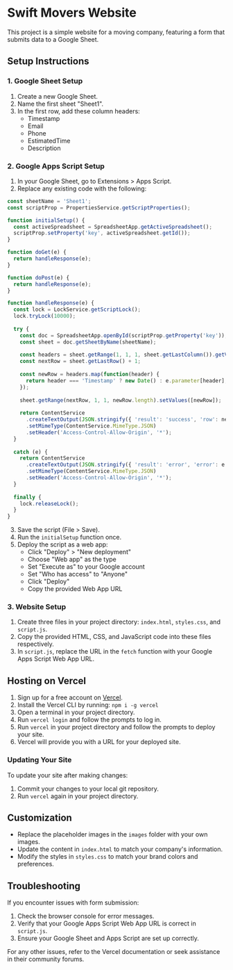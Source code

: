 # Swift Movers Website

This project is a simple website for a moving company, featuring a form that submits data to a Google Sheet.

## Setup Instructions

### 1. Google Sheet Setup

1. Create a new Google Sheet.
2. Name the first sheet "Sheet1".
3. In the first row, add these column headers: 
   - Timestamp
   - Email
   - Phone
   - EstimatedTime
   - Description

### 2. Google Apps Script Setup

1. In your Google Sheet, go to Extensions > Apps Script.
2. Replace any existing code with the following:

```javascript
const sheetName = 'Sheet1';
const scriptProp = PropertiesService.getScriptProperties();

function initialSetup() {
  const activeSpreadsheet = SpreadsheetApp.getActiveSpreadsheet();
  scriptProp.setProperty('key', activeSpreadsheet.getId());
}

function doGet(e) {
  return handleResponse(e);
}

function doPost(e) {
  return handleResponse(e);
}

function handleResponse(e) {
  const lock = LockService.getScriptLock();
  lock.tryLock(10000);
  
  try {
    const doc = SpreadsheetApp.openById(scriptProp.getProperty('key'));
    const sheet = doc.getSheetByName(sheetName);
    
    const headers = sheet.getRange(1, 1, 1, sheet.getLastColumn()).getValues()[0];
    const nextRow = sheet.getLastRow() + 1;
    
    const newRow = headers.map(function(header) {
      return header === 'Timestamp' ? new Date() : e.parameter[header];
    });
    
    sheet.getRange(nextRow, 1, 1, newRow.length).setValues([newRow]);
    
    return ContentService
      .createTextOutput(JSON.stringify({ 'result': 'success', 'row': nextRow }))
      .setMimeType(ContentService.MimeType.JSON)
      .setHeader('Access-Control-Allow-Origin', '*');
  }
  
  catch (e) {
    return ContentService
      .createTextOutput(JSON.stringify({ 'result': 'error', 'error': e }))
      .setMimeType(ContentService.MimeType.JSON)
      .setHeader('Access-Control-Allow-Origin', '*');
  }
  
  finally {
    lock.releaseLock();
  }
}
```

3. Save the script (File > Save).
4. Run the `initialSetup` function once.
5. Deploy the script as a web app:
   - Click "Deploy" > "New deployment"
   - Choose "Web app" as the type
   - Set "Execute as" to your Google account
   - Set "Who has access" to "Anyone"
   - Click "Deploy"
   - Copy the provided Web App URL

### 3. Website Setup

1. Create three files in your project directory: `index.html`, `styles.css`, and `script.js`.
2. Copy the provided HTML, CSS, and JavaScript code into these files respectively.
3. In `script.js`, replace the URL in the `fetch` function with your Google Apps Script Web App URL.

## Hosting on Vercel

1. Sign up for a free account on [Vercel](https://vercel.com/).
2. Install the Vercel CLI by running: `npm i -g vercel`
3. Open a terminal in your project directory.
4. Run `vercel login` and follow the prompts to log in.
5. Run `vercel` in your project directory and follow the prompts to deploy your site.
6. Vercel will provide you with a URL for your deployed site.

### Updating Your Site

To update your site after making changes:

1. Commit your changes to your local git repository.
2. Run `vercel` again in your project directory.

## Customization

- Replace the placeholder images in the `images` folder with your own images.
- Update the content in `index.html` to match your company's information.
- Modify the styles in `styles.css` to match your brand colors and preferences.

## Troubleshooting

If you encounter issues with form submission:

1. Check the browser console for error messages.
2. Verify that your Google Apps Script Web App URL is correct in `script.js`.
3. Ensure your Google Sheet and Apps Script are set up correctly.

For any other issues, refer to the Vercel documentation or seek assistance in their community forums.